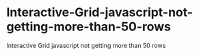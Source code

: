 # Interactive-Grid-javascript-not-getting-more-than-50-rows
Interactive Grid javascript not getting more than 50 rows

